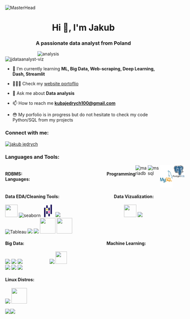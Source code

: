 ![MasterHead]([**https://static.wixstatic.com/media/6c3893_60b02f5779ab4a239a715f41ba6a007e~mv2_d_5000_1447_s_2.gif**])
<h1 align="center">Hi 👋, I'm  Jakub</h1>
<h3 align="center">A passionate data analyst from Poland</h3> 
<img align='right' alt='analysis' width='400' src='https://64.media.tumblr.com/cf08fce43c7b1cffc9c43a176bae44db/d6887bd64b7fea30-80/s500x750/c4e4239ff3b44f6cb39ac7b74efc7a3ec3c02ef2.gif'>       
<p align="left"> <img src="https://komarev.com/ghpvc/?username=jjdataanalyst-viz&label=Profile%20views&color=0e75b6&style=flat" alt="jjdataanalyst-viz" /> </p> 

- 🌱 I’m currently learning **ML, Big Data, Web-scraping, Deep Learning, Dash, Streamlit** 

- 👨🏻‍🏫 Check my [website portoflio](https://jjdataanalyst-viz.github.io/JJDataAnalyst-viz.io/)

- 💬 Ask me about **Data analysis**
 
- 📫 How to reach me **kubajedrych100@gmail.com**

- 😳 My porfolio is in progress but do not hesitate to check my code Python/SQL from my projects

<h3 align="left">Connect with me:</h3>

<a href="https://linkedin.com/in/jakub jędrych" target="blank"><img align="center" src="https://raw.githubusercontent.com/rahuldkjain/github-profile-readme-generator/master/src/images/icons/Social/linked-in-alt.svg" alt="jakub jędrych" height="30" width="40" /></a>
</p> 

<h3 align="left">Languages and Tools:</h3>
<div> 
<div style="display: flex;"><p>
 
<h4 align="left">RDBMS:&nbsp;&nbsp;&nbsp;&nbsp;&nbsp;&nbsp;&nbsp;&nbsp;&nbsp;&nbsp;&nbsp;&nbsp;&nbsp;&nbsp;&nbsp;&nbsp;&nbsp;&nbsp;&nbsp;&nbsp;&nbsp;&nbsp;&nbsp;&nbsp;&nbsp;&nbsp;&nbsp;&nbsp;&nbsp;&nbsp;&nbsp;&nbsp;&nbsp;&nbsp;&nbsp;&nbsp;&nbsp;&nbsp;&nbsp;&nbsp;&nbsp;&nbsp;&nbsp;&nbsp;&nbsp;&nbsp;&nbsp;&nbsp;&nbsp;&nbsp;&nbsp;&nbsp;&nbsp;&nbsp;&nbsp;&nbsp;&nbsp;&nbsp;&nbsp;&nbsp;&nbsp;&nbsp;&nbsp;&nbsp;&nbsp;&nbsp;&nbsp;&nbsp;&nbsp;&nbsp;&nbsp;&nbsp;&nbsp;&nbsp;&nbsp;&nbsp;&nbsp;&nbsp;&nbsp;&nbsp;&nbsp;&nbsp;Programming Languages:</h4>
 
<img src="https://www.vectorlogo.zone/logos/mariadb/mariadb-icon.svg" alt="mariadb" width="40" height="40"/>
 <img src="https://www.svgrepo.com/show/303229/microsoft-sql-server-logo.svg" alt="mssql" width="40" height="40"/>
 <img src="https://raw.githubusercontent.com/devicons/devicon/master/icons/mysql/mysql-original-wordmark.svg" alt="mysql" width="40" />  <img src="https://raw.githubusercontent.com/devicons/devicon/master/icons/postgresql/postgresql-original-wordmark.svg" alt="postgresql" width="40" height="40"/> 
 &nbsp;&nbsp;&nbsp;&nbsp;&nbsp;&nbsp;&nbsp;&nbsp;&nbsp;&nbsp;&nbsp;&nbsp;&nbsp;&nbsp;&nbsp;&nbsp;&nbsp;&nbsp;&nbsp;&nbsp;&nbsp;&nbsp;&nbsp;&nbsp;&nbsp;&nbsp;&nbsp;&nbsp;&nbsp;&nbsp;&nbsp;&nbsp;&nbsp;&nbsp;&nbsp;&nbsp;&nbsp;&nbsp;&nbsp;&nbsp;&nbsp;&nbsp;&nbsp;&nbsp;&nbsp;&nbsp;&nbsp;&nbsp;&nbsp;&nbsp;
 <img  src="https://raw.githubusercontent.com/devicons/devicon/master/icons/python/python-original.svg" alt="python" width="40" height="40"/> 
  <img src='https://upload.wikimedia.org/wikipedia/commons/thumb/1/1b/R_logo.svg/1280px-R_logo.svg.png' width="45" height="35">
 <img src="https://static-00.iconduck.com/assets.00/sql-database-sql-azure-icon-1955x2048-4pmty46t.png" width='35'>
 <img src="https://cdn-icons-png.flaticon.com/512/6132/6132220.png" width='35'>
  <img src="https://static-00.iconduck.com/assets.00/file-type-vba-icon-2048x1143-g79vnax4.png" width="60" >
</div>
  <h4 align="left">Data EDA/Cleaning Tools: &nbsp;&nbsp;&nbsp;&nbsp;&nbsp;&nbsp;&nbsp;&nbsp;&nbsp;&nbsp;&nbsp;&nbsp;&nbsp;&nbsp;&nbsp;&nbsp;&nbsp;&nbsp;&nbsp;&nbsp;&nbsp;&nbsp;&nbsp;&nbsp;&nbsp;&nbsp;&nbsp;&nbsp;&nbsp;&nbsp;&nbsp;&nbsp;&nbsp;&nbsp;&nbsp;&nbsp;&nbsp;&nbsp;&nbsp;&nbsp;&nbsp;&nbsp;&nbsp;&nbsp;&nbsp;&nbsp;&nbsp;&nbsp;&nbsp;&nbsp;&nbsp;&nbsp;Data Vizualization:</h4> </p>
 <p align="left"> 
  <img src='https://camo.githubusercontent.com/b844d1fc21947ee1b38741aed253d6202d5132d0abe77d555ca9b1e914518b70/68747470733a2f2f7261776769742e636f6d2f746865636f746e652f7371756172652d66696c652d69636f6e732f6d61737465722f69636f6e732f657863656c2e737667' width="40" height="40">
 <img src="https://seaborn.pydata.org/_images/logo-mark-lightbg.svg" alt="seaborn" width="40" height="40"/> 
  <img src="https://raw.githubusercontent.com/devicons/devicon/2ae2a900d2f041da66e950e4d48052658d850630/icons/pandas/pandas-original.svg" alt="pandas" width="40" height="40"/>
  <img src='https://upload.wikimedia.org/wikipedia/commons/thumb/8/84/Matplotlib_icon.svg/1024px-Matplotlib_icon.svg.png' width='40'>
 &nbsp;&nbsp;&nbsp;&nbsp;&nbsp;&nbsp;&nbsp;&nbsp;&nbsp;&nbsp;&nbsp;&nbsp;&nbsp;&nbsp;&nbsp;&nbsp;&nbsp;&nbsp;&nbsp;&nbsp;&nbsp;&nbsp;&nbsp;&nbsp;&nbsp;&nbsp;&nbsp;&nbsp;&nbsp;&nbsp;&nbsp;&nbsp;&nbsp;&nbsp;&nbsp;&nbsp;&nbsp;&nbsp;&nbsp;&nbsp;&nbsp;&nbsp;&nbsp;&nbsp;&nbsp;&nbsp;&nbsp;&nbsp;&nbsp;&nbsp;
<img src='https://camo.githubusercontent.com/73153422c5ce65431753d74b64af7a4bbd85cfed9425556ca113695d0bd4b64c/68747470733a2f2f7261776769742e636f6d2f746865636f746e652f7371756172652d66696c652d69636f6e732f6d61737465722f69636f6e732f706f776572706f696e742e737667' width="40" height="40">
  <img src='https://static-00.iconduck.com/assets.00/power-bi-icon-384x512-bujnuaon.png' width='30'>
 <img src='https://www.svgrepo.com/show/354428/tableau-icon.svg' alt="Tableau" width="40" height="40" >
 <img src="https://rstudio.github.io/shiny/reference/figures/logo.png" width='35'>
  <img src='https://seeklogo.com/images/S/streamlit-logo-1A3B208AE4-seeklogo.com.png' width="50">
 <img src='https://www.svgrepo.com/show/354242/qlik.svg' width="50" height='50' >
<img src='https://www.svgrepo.com/show/354011/looker.svg' width="50" height='50' >
  
   <h4 align="left">Big Data:&nbsp;&nbsp;&nbsp;&nbsp;&nbsp;&nbsp;&nbsp;&nbsp;&nbsp;&nbsp;&nbsp;&nbsp;&nbsp;&nbsp;&nbsp;&nbsp;&nbsp;&nbsp;&nbsp;&nbsp;&nbsp;&nbsp;&nbsp;&nbsp;&nbsp;&nbsp;&nbsp;&nbsp;&nbsp;&nbsp;&nbsp;&nbsp;&nbsp;&nbsp;&nbsp;&nbsp;&nbsp;&nbsp;&nbsp;&nbsp;&nbsp;&nbsp;&nbsp;&nbsp;&nbsp;&nbsp;&nbsp;&nbsp;&nbsp;&nbsp;&nbsp;&nbsp;&nbsp;&nbsp;&nbsp;&nbsp;&nbsp;&nbsp;&nbsp;&nbsp;&nbsp;&nbsp;&nbsp;&nbsp;&nbsp;&nbsp;&nbsp;&nbsp;&nbsp;&nbsp;&nbsp;&nbsp;&nbsp;&nbsp;&nbsp;&nbsp;&nbsp;&nbsp;&nbsp;&nbsp;Machine Learning:</h4>

  <img src='https://cdn.icon-icons.com/icons2/2699/PNG/512/databricks_logo_icon_170295.png' width='30'>
<img src='https://upload.wikimedia.org/wikipedia/commons/thumb/0/0e/Hadoop_logo.svg/664px-Hadoop_logo.svg.png' width='160'>
<img src='https://cdn.icon-icons.com/icons2/2699/PNG/512/apache_spark_logo_icon_170561.png' width='100'>
&nbsp;&nbsp;&nbsp;&nbsp;&nbsp;&nbsp;&nbsp;&nbsp;&nbsp;&nbsp;&nbsp;&nbsp;&nbsp;&nbsp;&nbsp;&nbsp;&nbsp;&nbsp;&nbsp;&nbsp;
  <img src="https://upload.wikimedia.org/wikipedia/commons/thumb/0/05/Scikit_learn_logo_small.svg/2560px-Scikit_learn_logo_small.svg.png" width="60">
  <img src="https://www.tidymodels.org/images/tidymodels.png" width="37" height='40'> <br>
  <img src='https://upload.wikimedia.org/wikipedia/commons/b/bb/Apache_Hive_logo.svg'  width="45">
  <img src="https://iconape.com/wp-content/png_logo_vector/apache-impala.png" width="45">
  <img src='https://pbs.twimg.com/media/DcNg-aiV0AAXh-k.png'  width="80">
    <h4 align="left">Linux Distros:</h4>
   <p align="left"> 
<img src='https://cdn.iconscout.com/icon/free/png-256/free-opensuse-282477.png' width='60' >
 <img src='https://cdn.freebiesupply.com/logos/large/2x/centos-1-logo-png-transparent.png' width='50' height='50'>
<div style="display: flex;">
    <img src="https://github-readme-stats.vercel.app/api/top-langs/?username=jjdataanalyst-viz&langs_&layout=compact&theme=transparent" height="180" >
    <img src="https://github-readme-streak-stats.herokuapp.com?user=%20JJDataAnalyst-viz&theme=github-dark-blue" height="180" >
</div> 

  

